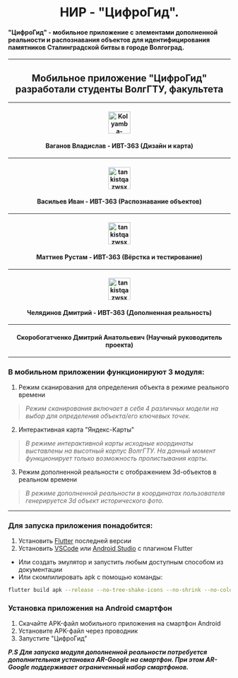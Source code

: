 <h1 align="center">НИР - "ЦифроГид".</h1>

<h4 style="font-weight:bold">"ЦифроГид" - мобильное приложение с элементами дополненной реальности и распознавания объектов для идентифицирования памятников Сталинградской битвы в городе Волгоград.</h4>

---
<h2 align="center">
Мобильное приложение "ЦифроГид" разработали студенты ВолгГТУ, факультета 
</h2>

---
<h4 align="center">
   <a href="https://github.com/VladislavGrom1"><img src="https://avatars.githubusercontent.com/u/108086934?v=4" alt="Kolyamba-mamba" width="50" height="50"> </a>
</h4>
<h4 align="center">Ваганов Владислав - ИВТ-363 (Дизайн и карта)</h4>

---
<h4 align="center">
    <a href="https://github.com/B-es"><img src="https://avatars.githubusercontent.com/u/104147126?v=4" alt="tankistqazwsx" width="50" height="50"> </a>
</h4>
<h4 align="center">Васильев Иван - ИВТ-363 (Распознавание объектов)</h4>

---
<h4 align="center">
    <a href="https://github.com/lizard222"><img src="https://avatars.githubusercontent.com/u/108584139?v=4" alt="tankistqazwsx" width="50" height="50"> </a>
</h4>
<h4 align="center">Маттиев Рустам - ИВТ-363 (Вёрстка и тестирование)</h4>

---
<h4 align="center">
    <a href="https://github.com/Chilik78"><img src="https://avatars.githubusercontent.com/u/104494266?v=4" alt="tankistqazwsx" width="50" height="50"> </a>
</h4>
<h4 align="center">Челядинов Дмитрий - ИВТ-363 (Дополненная реальность)</h4>

---
<h4 align="center">Скоробогатченко Дмитрий Анатольевич (Научный руководитель проекта)</h4>

</div>

---


### В мобильном приложении функционируют 3 модуля:
1) Режим сканирования для определения объекта в режиме реального времени
> _Режим сканирования включает в себя 4 различных модели на выбор для определения объекта/его ключевых точек._
2) Интерактивная карта "Яндекс-Карты"
> _В режиме интерактивной карты исходные координаты выставлены на высотный корпус ВолгГТУ. На данный момент функционирует только возможность пролистывания карты._
3) Режим дополненной реальности с отображением 3d-объектов в реальном времени
> _В режиме дополненной реальности в координатах пользователя генерируется 3d объект исторического фото._

---

### Для запуска приложения понадобится:
1) Установить [Flutter](https://docs.flutter.dev/get-started/install) последней версии
2) Установить [VSCode](https://code.visualstudio.com) или [Android Studio](https://developer.android.com/studio) с плагином Flutter
- Или создать эмулятор и запустить любым доступным способом из документации
- Или скомпилировать apk с помощью команды:
```bash
flutter build apk --release --no-tree-shake-icons --no-shrink --no-color -t lib/main.dart
```

### Установка приложения на Android смартфон
1) Скачайте APK-файл мобильного приложения на смартфон Android
2) Установите APK-файл через проводник
3) Запустите "ЦифроГид"

**_P.S Для запуска модуля дополненной реальности потребуется дополнительная установка AR-Google на смартфон. При этом AR-Google поддерживает ограниченный набор смартфонов._**


